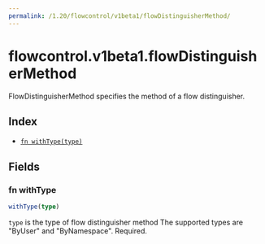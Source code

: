 ```yaml
---
permalink: /1.20/flowcontrol/v1beta1/flowDistinguisherMethod/
---
```


# flowcontrol.v1beta1.flowDistinguisherMethod

FlowDistinguisherMethod specifies the method of a flow distinguisher.

## Index

* [`fn withType(type)`](#fn-withtype)

## Fields

### fn withType

```ts
withType(type)
```

`type` is the type of flow distinguisher method The supported types are "ByUser" and "ByNamespace". Required.